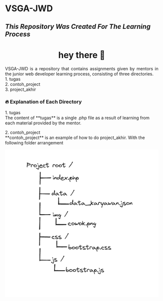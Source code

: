 # VSGA-JWD

## _This Repository Was Created For The Learning Process_

###

<h1 align="center">hey there 👋</h1>
<p align="justify">VSGA-JWD is a repository that contains assignments given by mentors in the junior web developer learning process, consisting of three directories.
<br>1. tugas
<br>2. contoh_project
<br>3. project_akhir</p>

###

<h3>🔥 Explanation of Each Directory </h3> 
<p>1. tugas
<br>The content of **tugas** is a single .php file as a result of learning from each material provided by the mentor.</p>
<p>2. contoh_project
<br>**contoh_project** is an example of how to do project_akhir. With the following folder arrangement</p>
<img src="https://github.com/MuhSatriyo/VSGA-JWD/blob/main/screenshoot/Screenshot%202024-06-02%20211030.png">

